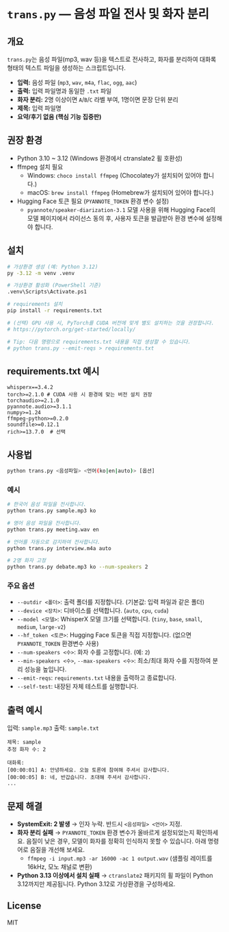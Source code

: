 # `trans.py` — 음성 파일 전사 및 화자 분리

## 개요

`trans.py`는 음성 파일(mp3, wav 등)을 텍스트로 전사하고, 화자를 분리하여 대화록 형태의 텍스트 파일을 생성하는 스크립트입니다.

- **입력:** 음성 파일 (`mp3`, `wav`, `m4a`, `flac`, `ogg`, `aac`)
- **출력:** 입력 파일명과 동일한 `.txt` 파일
- **화자 분리:** 2명 이상이면 `A`/`B`/`C` 라벨 부여, 1명이면 문장 단위 분리
- **제목:** 입력 파일명
- **요약/후기 없음 (핵심 기능 집중판)**

## 권장 환경

- Python 3.10 ~ 3.12 (Windows 환경에서 ctranslate2 휠 호환성)
- ffmpeg 설치 필요
  - Windows: `choco install ffmpeg` (Chocolatey가 설치되어 있어야 합니다.)
  - macOS: `brew install ffmpeg` (Homebrew가 설치되어 있어야 합니다.)
- Hugging Face 토큰 필요 (`PYANNOTE_TOKEN` 환경 변수 설정)
  - `pyannote/speaker-diarization-3.1` 모델 사용을 위해 Hugging Face의 모델 페이지에서 라이선스 동의 후, 사용자 토큰을 발급받아 환경 변수에 설정해야 합니다.

## 설치

```bash
# 가상환경 생성 (예: Python 3.12)
py -3.12 -m venv .venv

# 가상환경 활성화 (PowerShell 기준)
.venv\Scripts\Activate.ps1

# requirements 설치
pip install -r requirements.txt

# (선택) GPU 사용 시, PyTorch를 CUDA 버전에 맞게 별도 설치하는 것을 권장합니다.
# https://pytorch.org/get-started/locally/

# Tip: 다음 명령으로 requirements.txt 내용을 직접 생성할 수 있습니다.
# python trans.py --emit-reqs > requirements.txt
```

## requirements.txt 예시

```text
whisperx==3.4.2
torch>=2.1.0 # CUDA 사용 시 환경에 맞는 버전 설치 권장
torchaudio>=2.1.0
pyannote.audio>=3.1.1
numpy>=1.24
ffmpeg-python>=0.2.0
soundfile>=0.12.1
rich>=13.7.0  # 선택
```

## 사용법

```bash
python trans.py <음성파일> <언어(ko|en|auto)> [옵션]
```

### 예시

```bash
# 한국어 음성 파일을 전사합니다.
python trans.py sample.mp3 ko

# 영어 음성 파일을 전사합니다.
python trans.py meeting.wav en

# 언어를 자동으로 감지하여 전사합니다.
python trans.py interview.m4a auto

# 2명 화자 고정
python trans.py debate.mp3 ko --num-speakers 2
```

### 주요 옵션

- `--outdir <폴더>`: 출력 폴더를 지정합니다. (기본값: 입력 파일과 같은 폴더)
- `--device <장치>`: 디바이스를 선택합니다. (`auto`, `cpu`, `cuda`)
- `--model <모델>`: WhisperX 모델 크기를 선택합니다. (`tiny`, `base`, `small`, `medium`, `large-v2`)
- `--hf_token <토큰>`: Hugging Face 토큰을 직접 지정합니다. (없으면 `PYANNOTE_TOKEN` 환경변수 사용)
- `--num-speakers <수>`: 화자 수를 고정합니다. (예: `2`)
- `--min-speakers <수>`, `--max-speakers <수>`: 최소/최대 화자 수를 지정하여 분리 성능을 높입니다.
- `--emit-reqs`: `requirements.txt` 내용을 출력하고 종료합니다.
- `--self-test`: 내장된 자체 테스트를 실행합니다.

## 출력 예시

입력: `sample.mp3`
출력: `sample.txt`

```text
제목: sample
추정 화자 수: 2

대화록:
[00:00:01] A: 안녕하세요. 오늘 토론에 참여해 주셔서 감사합니다.
[00:00:05] B: 네, 반갑습니다. 초대해 주셔서 감사합니다.
...
```

## 문제 해결

- **SystemExit: 2 발생** → 인자 누락. 반드시 `<음성파일> <언어>` 지정.
- **화자 분리 실패** → `PYANNOTE_TOKEN` 환경 변수가 올바르게 설정되었는지 확인하세요. 음질이 낮은 경우, 모델이 화자를 정확히 인식하지 못할 수 있습니다. 아래 명령어로 음질을 개선해 보세요.
  - `ffmpeg -i input.mp3 -ar 16000 -ac 1 output.wav` (샘플링 레이트를 16kHz, 모노 채널로 변환)
- **Python 3.13 이상에서 설치 실패** → `ctranslate2` 패키지의 휠 파일이 Python 3.12까지만 제공됩니다. Python 3.12로 가상환경을 구성하세요.

## License

MIT
